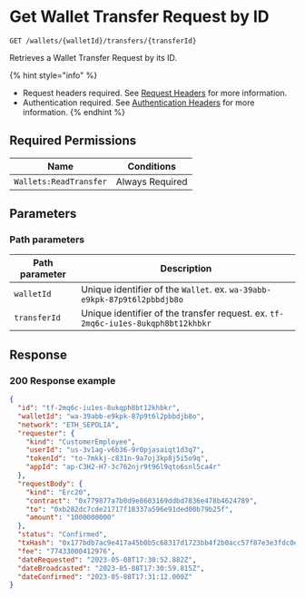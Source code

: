 # Get Wallet Transfer Request by ID

`GET /wallets/{walletId}/transfers/{transferId}`

Retrieves a Wallet Transfer Request by its ID.

{% hint style="info" %}
* Request headers required. See [Request Headers](../../getting-started/request-headers.md) for more information.
* Authentication required. See [Authentication Headers](../../getting-started/request-headers.md#authentication-headers) for more information.
{% endhint %}

## Required Permissions

| Name                   | Conditions      |
| ---------------------- | --------------- |
| `Wallets:ReadTransfer` | Always Required |

## Parameters <a href="#request-example.1" id="request-example.1"></a>

### Path parameters <a href="#path-parameters" id="path-parameters"></a>

| Path parameter | Description                                                                      |
| -------------- | -------------------------------------------------------------------------------- |
| `walletId`     | Unique identifier of the `Wallet`. ex. `wa-39abb-e9kpk-87p9t6l2pbbdjb8o`         |
| `transferId`   | Unique identifier of the transfer request. ex. `tf-2mq6c-iu1es-8ukqph8bt12khbkr` |

## Response <a href="#response" id="response"></a>

### 200 Response example <a href="#response-example" id="response-example"></a>

```json
{
  "id": "tf-2mq6c-iu1es-8ukqph8bt12khbkr",
  "walletId": "wa-39abb-e9kpk-87p9t6l2pbbdjb8o",
  "network": "ETH_SEPOLIA",
  "requester": {
    "kind": "CustomerEmployee",
    "userId": "us-3v1ag-v6b36-9r0pjasaiqt1d3q7",
    "tokenId": "to-7mkkj-c831n-9a7oj3kp8j5i5o9q",
    "appId": "ap-C3H2-H7-3c762njr9t96l9qto6snl5ca4r"
  },
  "requestBody": {
    "kind": "Erc20",
    "contract": "0x779877a7b0d9e8603169ddbd7836e478b4624789",
    "to": "0xb282dc7cde21717f18337a596e91ded00b79b25f",
    "amount": "1000000000"
  },
  "status": "Confirmed",
  "txHash": "0x177bdb7ac9e417a45b0b5c68317d1723bb4f2b0acc57f87e3e3fdc0e50d32a0f",
  "fee": "77433000412976",
  "dateRequested": "2023-05-08T17:30:52.882Z",
  "dateBroadcasted": "2023-05-08T17:30:59.815Z",
  "dateConfirmed": "2023-05-08T17:31:12.000Z"
}
```
